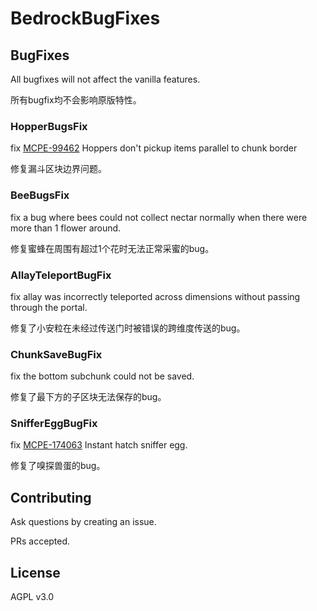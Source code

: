 # BedrockBugFixes

## BugFixes

All bugfixes will not affect the vanilla features.

所有bugfix均不会影响原版特性。

### HopperBugsFix

fix [MCPE-99462](https://bugs.mojang.com/browse/MCPE-99462) Hoppers don't pickup items parallel to chunk border

修复漏斗区块边界问题。

### BeeBugsFix

fix a bug where bees could not collect nectar normally when there were more than 1 flower around.

修复蜜蜂在周围有超过1个花时无法正常采蜜的bug。

### AllayTeleportBugFix

fix allay was incorrectly teleported across dimensions without passing through the portal.

修复了小安粒在未经过传送门时被错误的跨维度传送的bug。

### ChunkSaveBugFix

fix the bottom subchunk could not be saved.

修复了最下方的子区块无法保存的bug。

### SnifferEggBugFix

fix [MCPE-174063](https://bugs.mojang.com/browse/MCPE-174063) Instant hatch sniffer egg.

修复了嗅探兽蛋的bug。

## Contributing

Ask questions by creating an issue.

PRs accepted.

## License

AGPL v3.0

